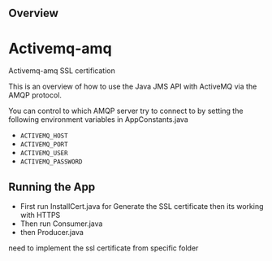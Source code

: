 ## Overview

# Activemq-amq
Activemq-amq SSL certification

This is an  overview of how to use the Java JMS API with ActiveMQ via the AMQP protocol.

You can control to which AMQP server try to connect to by
setting the following environment variables in AppConstants.java

* `ACTIVEMQ_HOST`
* `ACTIVEMQ_PORT`
* `ACTIVEMQ_USER`
* `ACTIVEMQ_PASSWORD`

## Running the App

* First run InstallCert.java  for Generate the SSL certificate then its working with HTTPS
* Then run Consumer.java
* then Producer.java

need to implement the ssl certificate from specific folder
